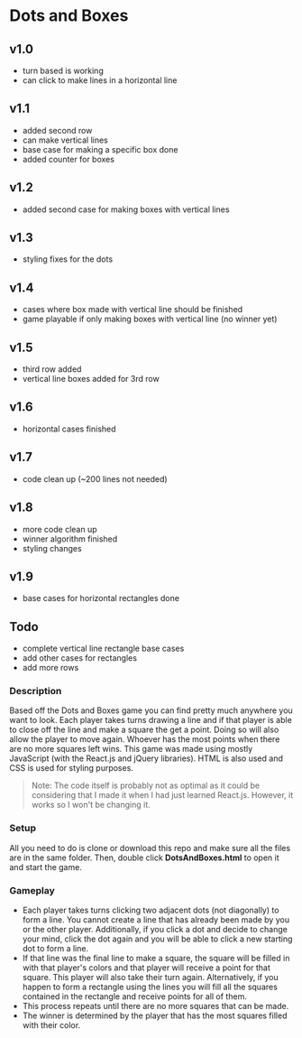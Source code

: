 # Dots and Boxes

## v1.0
-   turn based is working
-   can click to make lines in a horizontal line
## v1.1
-	added second row
-	can make vertical lines
-	base case for making a specific box done
-	added counter for boxes
## v1.2
-   added second case for making boxes with vertical lines
## v1.3
-   styling fixes for the dots
## v1.4
-  cases where box made with vertical line should be finished
-  game playable if only making boxes with vertical line (no winner yet)

## v1.5
-   third row added
-   vertical line boxes added for 3rd row
## v1.6
-   horizontal cases finished
## v1.7
-   code clean up (~200 lines not needed)
## v1.8
-  more code clean up
-  winner algorithm finished
-  styling changes

## v1.9
-  base cases for horizontal rectangles done

## Todo
-  complete vertical line rectangle base cases
-  add other cases for rectangles
-  add more rows

### Description
Based off the Dots and Boxes game you can find pretty much anywhere you want to look. Each player takes turns drawing a line and if that player is able to close off the line and make a square the get a point. Doing so will also allow the player to move again. Whoever has the most points when there are no more squares left wins. This game was made using mostly JavaScript (with the React.js and jQuery libraries). HTML is also used and CSS is used for styling purposes.
>  Note: The code itself is probably not as optimal as it could be considering that I made it when I had just learned React.js. However, it works so I won't be changing it.
### Setup
All you need to do is clone or download this repo and make sure all the files are in the same folder. Then, double click **DotsAndBoxes.html** to open it and start the game.
### Gameplay
- Each player takes turns clicking two adjacent dots (not diagonally) to form a line. You cannot create a line that has already been made by you or the other player. Additionally, if you click a dot and decide to change your mind, click the dot again and you will be able to click a new starting dot to form a line.
- If that line was the final line to make a square, the square will be filled in with that player's colors and that player will receive a point for that square. This player will also take their turn again. Alternatively, if you happen to form a rectangle using the lines you will fill all the squares contained in the rectangle and receive points for all of them.
- This process repeats until there are no more squares that can be made.
- The winner is determined by the player that has the most squares filled with their color.

